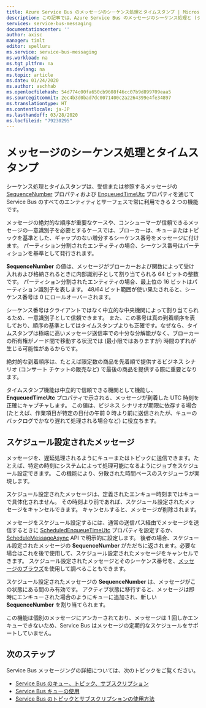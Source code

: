 ```yaml
---
title: Azure Service Bus のメッセージのシーケンス処理とタイムスタンプ | Microsoft Docs
description: この記事では、Azure Service Bus のメッセージのシーケンス処理と (タイムスタンプによる) 順序付けを維持する方法について説明します。
services: service-bus-messaging
documentationcenter: ''
author: axisc
manager: timlt
editor: spelluru
ms.service: service-bus-messaging
ms.workload: na
ms.tgt_pltfrm: na
ms.devlang: na
ms.topic: article
ms.date: 01/24/2020
ms.author: aschhab
ms.openlocfilehash: 54d774c00fa650cb9608f46cc07b9d899709eaa5
ms.sourcegitcommit: 2ec4b3d0bad7dc0071400c2a2264399e4fe34897
ms.translationtype: HT
ms.contentlocale: ja-JP
ms.lasthandoff: 03/28/2020
ms.locfileid: "79230295"
---
```

# <a name="message-sequencing-and-timestamps"></a>メッセージのシーケンス処理とタイムスタンプ

シーケンス処理とタイムスタンプは、受信または参照するメッセージの [SequenceNumber](/dotnet/api/microsoft.servicebus.messaging.brokeredmessage.sequencenumber) プロパティおよび [EnqueuedTimeUtc](/dotnet/api/microsoft.servicebus.messaging.brokeredmessage.enqueuedtimeutc) プロパティを通じて Service Bus のすべてのエンティティとサーフェスで常に利用できる 2 つの機能です。

メッセージの絶対的な順序が重要なケースや、コンシューマーが信頼できるメッセージの一意識別子を必要とするケースでは、ブローカーは、キューまたはトピックを基準とした、ギャップのない増分するシーケンス番号をメッセージに付けます。 パーティション分割されたエンティティの場合、シーケンス番号はパーティションを基準として発行されます。

**SequenceNumber** の値は、メッセージがブローカーおよび関数によって受け入れおよび格納されるときに内部識別子として割り当てられる 64 ビットの整数です。 パーティション分割されたエンティティの場合、最上位の 16 ビットはパーティション識別子を表します。 48/64 ビット範囲が使い果たされると、シーケンス番号は 0 にロールオーバーされます。

シーケンス番号はクライアントではなく中立的な中央機関によって割り当てられるため、一意識別子として信頼できます。 また、この番号は真の到着順序を表しており、順序の基準としてはタイムスタンプよりも正確です。なぜなら、タイムスタンプは極端に高いメッセージ送信率での十分な分解能がなく、ブローカーの所有権がノード間で移動する状況では (最小限ではありますが) 時間のずれが生じる可能性があるからです。

絶対的な到着順序は、たとえば限定数の商品を先着順で提供するビジネス シナリオ (コンサート チケットの販売など) で最後の商品を提供する際に重要となります。

タイムスタンプ機能は中立的で信頼できる機関として機能し、**EnqueuedTimeUtc** プロパティで示される、メッセージが到着した UTC 時刻を正確にキャプチャします。 この値は、ビジネス シナリオが期限に依存する場合 (たとえば、作業項目が特定の日付の午前 0 時より前に送信されたが、キューのバックログでかなり遅れて処理される場合など) に役立ちます。

## <a name="scheduled-messages"></a>スケジュール設定されたメッセージ

メッセージを、遅延処理されるようにキューまたはトピックに送信できます。たとえば、特定の時刻にシステムによって処理可能になるようにジョブをスケジュール設定できます。 この機能により、分散された時間ベースのスケジューラが実現します。

スケジュール設定されたメッセージは、定義されたエンキュー時刻まではキューで具体化されません。 その時刻より前であれば、スケジュール設定されたメッセージをキャンセルできます。 キャンセルすると、メッセージが削除されます。

メッセージをスケジュール設定するには、通常の送信パス経由でメッセージを送信するときに [ScheduledEnqueueTimeUtc](/dotnet/api/microsoft.azure.servicebus.message.scheduledenqueuetimeutc) プロパティを設定するか、[ScheduleMessageAsync](/dotnet/api/microsoft.azure.servicebus.queueclient.schedulemessageasync#Microsoft_Azure_ServiceBus_QueueClient_ScheduleMessageAsync_Microsoft_Azure_ServiceBus_Message_System_DateTimeOffset_) API で明示的に設定します。 後者の場合、スケジュール設定されたメッセージの **SequenceNumber** がただちに返されます。必要な場合はこれを後で使用して、スケジュール設定されたメッセージをキャンセルできます。 スケジュール設定されたメッセージとそのシーケンス番号を、[メッセージのブラウズ](message-browsing.md)を使用して調べることもできます。

スケジュール設定されたメッセージの **SequenceNumber** は、メッセージがこの状態にある間のみ有効です。 アクティブ状態に移行すると、メッセージは即時にエンキューされた場合のようにキューに追加され、新しい **SequenceNumber** を割り当てられます。

この機能は個別のメッセージにアンカーされており、メッセージは 1 回しかエンキューできないため、Service Bus はメッセージの定期的なスケジュールをサポートしていません。

## <a name="next-steps"></a>次のステップ

Service Bus メッセージングの詳細については、次のトピックをご覧ください。

* [Service Bus のキュー、トピック、サブスクリプション](service-bus-queues-topics-subscriptions.md)
* [Service Bus キューの使用](service-bus-dotnet-get-started-with-queues.md)
* [Service Bus のトピックとサブスクリプションの使用方法](service-bus-dotnet-how-to-use-topics-subscriptions.md)